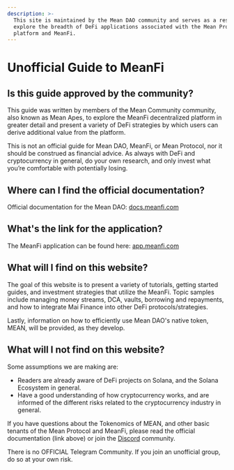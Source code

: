 ```yaml
---
description: >-
  This site is maintained by the Mean DAO community and serves as a resource to
  explore the breadth of DeFi applications associated with the Mean Protocol
  platform and MeanFi.
---
```


# Unofficial Guide to MeanFi

## Is this guide approved by the community?

This guide was written by members of the Mean Community community, also known as Mean Apes, to explore the MeanFi decentralized platform in greater detail and present a variety of DeFi strategies by which users can derive additional value from the platform. 

This is not an official guide for Mean DAO, MeanFi, or Mean Protocol, nor it should be construed as financial advice. As always with DeFi and cryptocurrency in general, do your own research, and only invest what you’re comfortable with potentially losing.

## Where can I find the official documentation?

Official documentation for the Mean DAO: [docs.meanfi.com](https://docs.meanfi.com)

## What's the link for the application?

The MeanFi application can be found here: [app.meanfi.com](https://app.meanfi.com)

## What will I find on this website?

The goal of this website is to present a variety of tutorials, getting started guides, and investment strategies that utilize the MeanFi. Topic samples include managing money streams, DCA, vaults, borrowing and repayments, and how to integrate Mai Finance into other DeFi protocols/strategies. 

Lastly, information on how to efficiently use Mean DAO's native token, MEAN, will be provided, as they develop.

## What will I not find on this website?

Some assumptions we are making are:

* Readers are already aware of DeFi projects on Solana, and the Solana Ecosystem in general.
* Have a good understanding of how cryptocurrency works, and are informed of the different risks related to the cryptocurrency industry in general. 

If you have questions about the Tokenomics of MEAN, and other basic tenants of the Mean Protocol and MeanFi, please read the official documentation (link above) or join the [Discord](https://discord.meanfi.com) community.

There is no OFFICIAL Telegram Community. If you join an unofficial group, do so at your own risk.
